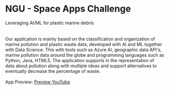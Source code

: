# NGU - Space Apps Challenge
 Leveraging AI/ML for plastic marine debris
 <br><br><br>
Our application is mainly based on the classification and organization of marine pollution and plastic waste data, developed with AI and ML together with Data Science.
This with tools such as Azure AI, geographic data API's, marine pollution data around the globe and programming languages such as Python, Java, HTML5.
The application supports in the representation of data about pollution along with multiple ideas and support alternatives to eventually decrease the percentage of waste.
 <br> <br>
App Preview: [Preview YouTube](https://youtu.be/zYzBcyp5T-w)
